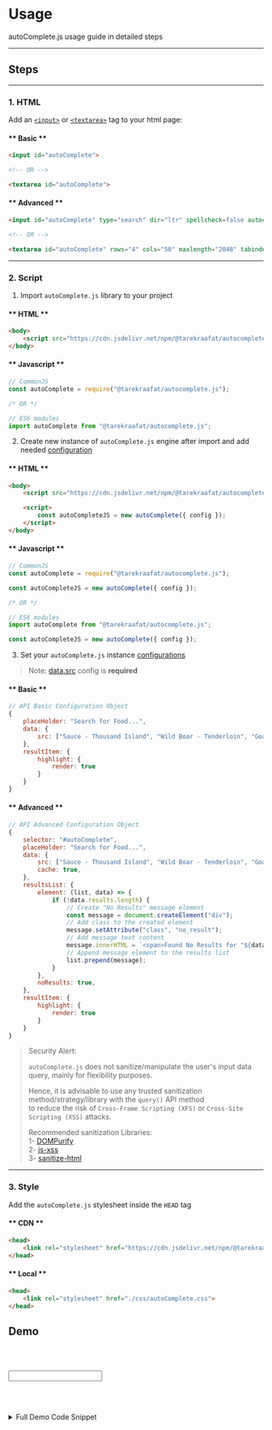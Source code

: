 # Usage <!-- {docsify-ignore} -->

autoComplete.js usage guide in detailed steps

***

## Steps

***

### 1. HTML


Add an [`<input>`](https://developer.mozilla.org/en-US/docs/Web/HTML/Element/input) or [`<textarea>`](https://developer.mozilla.org/en-US/docs/Web/HTML/Element/textarea) tag to your html page:

<!-- tabs:start -->
#### ** Basic **
```html
<input id="autoComplete">

<!-- OR -->

<textarea id="autoComplete">
```
#### ** Advanced **
```html
<input id="autoComplete" type="search" dir="ltr" spellcheck=false autocorrect="off" autocomplete="off" autocapitalize="off" maxlength="2048" tabindex="1">

<!-- OR -->

<textarea id="autoComplete" rows="4" cols="50" maxlength="2048" tabindex="1">
```
<!-- tabs:end -->

***

### 2. Script


1. Import `autoComplete.js` library to your project

<!-- tabs:start -->
#### ** HTML **

```html
<body>
    <script src="https://cdn.jsdelivr.net/npm/@tarekraafat/autocomplete.js@{{version}}/dist/autoComplete.min.js"></script>
</body>
```
#### ** Javascript **

```js
// CommonJS
const autoComplete = require("@tarekraafat/autocomplete.js");

/* OR */

// ES6 modules
import autoComplete from "@tarekraafat/autocomplete.js";
```
<!-- tabs:end -->

2. Create new instance of `autoComplete.js` engine after import and add needed [configuration](/configuration.md)

<!-- tabs:start -->
#### ** HTML **

```html
<body>
    <script src="https://cdn.jsdelivr.net/npm/@tarekraafat/autocomplete.js@{{version}}/dist/autoComplete.min.js"></script>

    <script>
        const autoCompleteJS = new autoComplete({ config });
    </script>
</body>
```
#### ** Javascript **

```js
// CommonJS
const autoComplete = require("@tarekraafat/autocomplete.js");

const autoCompleteJS = new autoComplete({ config });

/* OR */

// ES6 modules
import autoComplete from "@tarekraafat/autocomplete.js";

const autoCompleteJS = new autoComplete({ config });
```
<!-- tabs:end -->

3. Set your `autoComplete.js` instance [configurations](/configuration.md)
> Note: [data.src](/configuration.md?id=data-required) config is **required**

<!-- tabs:start -->
#### ** Basic **

```js
// API Basic Configuration Object
{
    placeHolder: "Search for Food...",
    data: {
        src: ["Sauce - Thousand Island", "Wild Boar - Tenderloin", "Goat - Whole Cut"]
    },
    resultItem: {
        highlight: {
            render: true
        }
    }
}
```

#### ** Advanced **

```js
// API Advanced Configuration Object
{
    selector: "#autoComplete",
    placeHolder: "Search for Food...",
    data: {
        src: ["Sauce - Thousand Island", "Wild Boar - Tenderloin", "Goat - Whole Cut"],
        cache: true,
    },
    resultsList: {
        element: (list, data) => {
            if (!data.results.length) {
                // Create "No Results" message element
                const message = document.createElement("div");
                // Add class to the created element
                message.setAttribute("class", "no_result");
                // Add message text content
                message.innerHTML = `<span>Found No Results for "${data.query}"</span>`;
                // Append message element to the results list
                list.prepend(message);
            }
        },
        noResults: true,
    },
    resultItem: {
        highlight: {
            render: true
        }
    }
}
```

<!-- tabs:end -->
> <i class="ps-icon ps-icon-important"></i> Security Alert:
> 
> `autoComplete.js` does not sanitize/manipulate the user's input data query, mainly for flexibility purposes.
>
> Hence, it is advisable to use any trusted sanitization method/strategy/library with the `query()` API method<br>
> to reduce the risk of `Cross-Frame Scripting (XFS)` or `Cross-Site Scripting (XSS)` attacks.
>
>
>
> Recommended sanitization Libraries:<br>
> 1- [DOMPurify](https://github.com/cure53/DOMPurify)<br>
> 2- [js-xss](https://github.com/leizongmin/js-xss)<br>
> 3- [sanitize-html](https://github.com/apostrophecms/sanitize-html)

***

### 3. Style


Add the `autoComplete.js` stylesheet inside the `HEAD` tag

<!-- tabs:start -->
#### ** CDN **

```html
<head>
    <link rel="stylesheet" href="https://cdn.jsdelivr.net/npm/@tarekraafat/autocomplete.js@{{version}}/dist/css/autoComplete.min.css">
</head>
```

#### ** Local **

```html
<head>
    <link rel="stylesheet" href="./css/autoComplete.css">
</head>
```
<!-- tabs:end -->

## Demo

<br><br>

<div class="autoComplete_wrapper">
    <input type="text" dir="ltr" spellcheck=false autocorrect="off" autocomplete="off" autocapitalize="off" id="autoComplete">
</div>

<br><br>

<details>
  <summary>Full Demo Code Snippet</summary>

<!-- tabs:start -->

#### ** Basic **

```html
<!DOCTYPE html>
<html lang="en">

<head>
    <link rel="stylesheet" href="https://cdn.jsdelivr.net/npm/@tarekraafat/autocomplete.js@{{version}}/dist/css/autoComplete.min.css">
</head>

<body>
    <div class="autoComplete_wrapper">
        <input id="autoComplete" type="search" dir="ltr" spellcheck=false autocorrect="off" autocomplete="off" autocapitalize="off">
    </div>

    <script src="https://cdn.jsdelivr.net/npm/@tarekraafat/autocomplete.js@{{version}}/dist/autoComplete.min.js"></script>
    <script>
        const autoCompleteJS = new autoComplete({
            placeHolder: "Search for Food...",
            data: {
                src: ["Sauce - Thousand Island", "Wild Boar - Tenderloin", "Goat - Whole Cut"],
                cache: true,
            },
            resultItem: {
                highlight: true
            },
            events: {
                input: {
                    selection: (event) => {
                        const selection = event.detail.selection.value;
                        autoCompleteJS.input.value = selection;
                    }
                }
            }
        });
    </script>
</body>

</html>
```

#### ** Advanced **

```html
<!DOCTYPE html>
<html lang="en">

<head>
    <link rel="stylesheet" href="https://cdn.jsdelivr.net/npm/@tarekraafat/autocomplete.js@{{version}}/dist/css/autoComplete.min.css">
</head>

<body>
    <div class="autoComplete_wrapper">
        <input id="autoComplete" type="search" dir="ltr" spellcheck=false autocorrect="off" autocomplete="off" autocapitalize="off">
    </div>

    <script src="https://cdn.jsdelivr.net/npm/@tarekraafat/autocomplete.js@{{version}}/dist/autoComplete.min.js"></script>
    <script>
        const autoCompleteJS = new autoComplete({
            selector: "#autoComplete",
            placeHolder: "Search for Food...",
            data: {
                src: ["Sauce - Thousand Island", "Wild Boar - Tenderloin", "Goat - Whole Cut"],
                cache: true,
            },
            resultsList: {
                element: (list, data) => {
                    if (!data.results.length) {
                        // Create "No Results" message element
                        const message = document.createElement("div");
                        // Add class to the created element
                        message.setAttribute("class", "no_result");
                        // Add message text content
                        message.innerHTML = `<span>Found No Results for "${data.query}"</span>`;
                        // Append message element to the results list
                        list.prepend(message);
                    }
                },
                noResults: true,
            },
            resultItem: {
                highlight: true
            },
            events: {
                input: {
                    selection: (event) => {
                        const selection = event.detail.selection.value;
                        autoCompleteJS.input.value = selection;
                    }
                }
            }
        });
    </script>
</body>

</html>
```

<!-- tabs:end -->

</details>

<script>
    const autoCompleteJS = new autoComplete({
        placeHolder: "Search for Food...",
        data: {
            src: ["Sauce - Thousand Island", "Wild Boar - Tenderloin", "Goat - Whole Cut"],
            cache: true,
        },
        resultsList: {
            element: (list, data) => {
                if (!data.results.length) {
                    // Create "No Results" message element
                    const message = document.createElement("div");
                    // Add class to the created element
                    message.setAttribute("class", "no_result");
                    // Add message text content
                    message.innerHTML = `<span>Found No Results for "${data.query}"</span>`;
                    // Append message element to the results list
                    list.prepend(message);
                }
            },
            noResults: true,
        },
        resultItem: {
            highlight: true
        },
        events: {
            input: {
                selection: (event) => {
                    const selection = event.detail.selection.value;
                    autoCompleteJS.input.value = selection;
                }
            }
        }
    });
</script>
